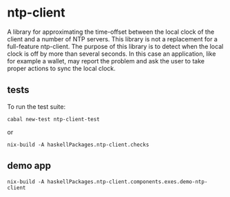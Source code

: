 # ntp-client

A library for approximating the time-offset between the local clock
of the client and a number of NTP servers.
This library is not a replacement for a full-feature ntp-client.
The purpose of this library is to detect when the local clock is off by more than several seconds.
In this case an application, like for example a wallet, may report the problem
and ask the user to take proper actions to sync the local clock.

## tests

To run the test suite:
```
cabal new-test ntp-client-test
```
or
```
nix-build -A haskellPackages.ntp-client.checks
```

## demo app
```
nix-build -A haskellPackages.ntp-client.components.exes.demo-ntp-client
```

